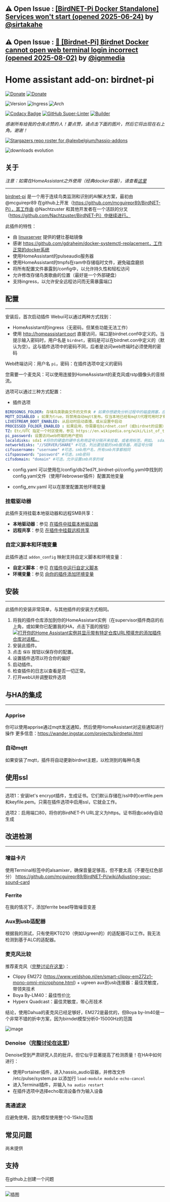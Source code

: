 ## ⚠️ Open Issue : [[BirdNET-Pi Docker Standalone] Services won't start (opened 2025-06-24)](https://github.com/alexbelgium/hassio-addons/issues/1927) by [@sirtakahe](https://github.com/sirtakahe)
## ⚠️ Open Issue : [🐛 [Birdnet-Pi] Birdnet Docker cannot open web terminal login incorrect (opened 2025-08-02)](https://github.com/alexbelgium/hassio-addons/issues/1991) by [@ignmedia](https://github.com/ignmedia)

# Home assistant add-on: birdnet-pi

[![Donate][donation-badge]](https://www.buymeacoffee.com/alexbelgium)
[![Donate][paypal-badge]](https://www.paypal.com/donate/?hosted_button_id=DZFULJZTP3UQA)

![Version](https://img.shields.io/badge/dynamic/json?label=Version&query=%24.version&url=https%3A%2F%2Fraw.githubusercontent.com%2Falexbelgium%2Fhassio-addons%2Fmaster%2Fbirdnet-pi%2Fconfig.json)
![Ingress](https://img.shields.io/badge/dynamic/json?label=Ingress&query=%24.ingress&url=https%3A%2F%2Fraw.githubusercontent.com%2Falexbelgium%2Fhassio-addons%2Fmaster%2Fbirdnet-pi%2Fconfig.json)
![Arch](https://img.shields.io/badge/dynamic/json?color=success&label=Arch&query=%24.arch&url=https%3A%2F%2Fraw.githubusercontent.com%2Falexbelgium%2Fhassio-addons%2Fmaster%2Fbirdnet-pi%2Fconfig.json)

[![Codacy Badge](https://app.codacy.com/project/badge/Grade/9c6cf10bdbba45ecb202d7f579b5be0e)](https://www.codacy.com/gh/alexbelgium/hassio-addons/dashboard?utm_source=github.com&utm_medium=referral&utm_content=alexbelgium/hassio-addons&utm_campaign=Badge_Grade)
[![GitHub Super-Linter](https://img.shields.io/github/actions/workflow/status/alexbelgium/hassio-addons/weekly-supelinter.yaml?label=Lint%20code%20base)](https://github.com/alexbelgium/hassio-addons/actions/workflows/weekly-supelinter.yaml)
[![Builder](https://img.shields.io/github/actions/workflow/status/alexbelgium/hassio-addons/onpush_builder.yaml?label=Builder)](https://github.com/alexbelgium/hassio-addons/actions/workflows/onpush_builder.yaml)

[donation-badge]: https://img.shields.io/badge/Buy%20me%20a%20coffee%20(no%20paypal)-%23d32f2f?logo=buy-me-a-coffee&style=flat&logoColor=white
[paypal-badge]: https://img.shields.io/badge/Buy%20me%20a%20coffee%20with%20Paypal-0070BA?logo=paypal&style=flat&logoColor=white

_感谢所有给我的仓库点赞的人！要点赞，请点击下面的图片，然后它将出现在右上角。谢谢！_

[![Stargazers repo roster for @alexbelgium/hassio-addons](https://raw.githubusercontent.com/alexbelgium/hassio-addons/master/.github/stars2.svg)](https://github.com/alexbelgium/hassio-addons/stargazers)

![downloads evolution](https://raw.githubusercontent.com/alexbelgium/hassio-addons/master/birdnet-pi/stats.png)

## 关于

_注意：如需在HomeAssistant之外使用（经典docker容器），请查看[这里](https://github.com/alexbelgium/hassio-addons/blob/master/birdnet-pi/README_standalone.md)_

---

[birdnet-pi](https://github.com/Nachtzuster/BirdNET-Pi) 是一个用于连续鸟类监测和识别的AI解决方案，最初由 @mcguirepr89 在github上开发（https://github.com/mcguirepr89/BirdNET-Pi），其工作由 @Nachtzuster 和其他开发者在一个活跃的分叉（https://github.com/Nachtzuster/BirdNET-Pi）中继续进行。

此插件的特性：
- 由 [linuxserver](https://github.com/linuxserver/docker-baseimage-debian) 提供的健壮基础镜像
- 感谢 https://github.com/gdraheim/docker-systemctl-replacement，工作正常的docker系统
- 使用HomeAssistant的pulseaudio服务器
- 使用HomeAssistant的tmpfs在ram中存储临时文件，避免磁盘磨损
- 将所有配置文件暴露到/config中，以允许持久性和轻松访问
- 允许修改存储鸟类歌曲的位置（最好是一个外部硬盘）
- 支持ingress，以允许安全远程访问而无需暴露端口

## 配置

---

安装后，首次启动插件
Webui可以通过两种方式找到：
- HomeAssistant的ingress（无密码，但某些功能无法工作）
- 使用 <http://homeassistant:port> 直接访问，端口是birdnet.conf中定义的。当提示输入密码时，用户名是 `birdnet`，密码是可以在birdnet.con中定义的（默认为空）。这与插件选项中的密码不同，后者是访问web终端时必须使用的密码

Web终端访问：用户名 `pi`，密码：在插件选项中定义的密码

您需要一个麦克风：可以使用连接到HomeAssistant的麦克风或rstp摄像头的音频流。

选项可以通过三种方式配置：

- 插件选项

```yaml
BIRDSONGS_FOLDER: 存储鸟类歌曲文件的文件夹 # 如果你想避免分析过程中的磁盘拥塞，应该是一个ssd
MQTT_DISABLED : 如果为true，将禁用自动mqtt发布。仅当本地已经有mqtt代理可用时才有效
LIVESTREAM_BOOT_ENABLED: 从启动时启动直播，或从设置中启动
PROCESSED_FOLDER_ENABLED : 如果启用，你需要在birdnet.conf（或birdnet的设置）中设置将保存到最后多少个wav文件在tmpfs中的临时文件夹 "/tmp/Processed"内（因此不会磨损磁盘）以防你想检索它们。这个数量可以从插件选项中调整
TZ: Etc/UTC 指定一个时区使用，参见 https://en.wikipedia.org/wiki/List_of_tz_database_time_zones#List
pi_password: 设置访问web终端的用户密码
localdisks: sda1 #将你的硬盘的硬件名称用逗号分隔开来挂载，或者用标签。例如。 sda1, sdb1, MYNAS...
networkdisks: "//SERVER/SHARE" #可选，列出要挂载的smb服务器，用逗号分隔
cifsusername: "username" #可选，smb用户名，所有smb共享都相同
cifspassword: "password" #可选，smb密码
cifsdomain: "domain" #可选，允许设置smb共享的域
```

- config.yaml
可以使用在/config/db21ed7f_birdnet-pi/config.yaml中找到的config.yaml文件（使用Filebrowser插件）配置其他变量

- config_env.yaml
可以在那里配置其他环境变量

### 挂载驱动器

此插件支持挂载本地驱动器和远程SMB共享：

- **本地驱动器**：参见 [在插件中挂载本地驱动器](https://github.com/alexbelgium/hassio-addons/wiki/Mounting-Local-Drives-in-Addons)
- **远程共享**：参见 [在插件中挂载远程共享](https://github.com/alexbelgium/hassio-addons/wiki/Mounting-remote-shares-in-Addons)

### 自定义脚本和环境变量

此插件通过 `addon_config` 映射支持自定义脚本和环境变量：

- **自定义脚本**：参见 [在插件中运行自定义脚本](https://github.com/alexbelgium/hassio-addons/wiki/Running-custom-scripts-in-Addons)
- **环境变量**：参见 [向你的插件添加环境变量](https://github.com/alexbelgium/hassio-addons/wiki/Add-Environment-variables-to-your-Addon)

## 安装

---

此插件的安装非常简单，与其他插件的安装方式相同。

1. 将我的插件仓库添加到你的HomeAssistant实例（在supervisor插件商店的右上角，或如果你已配置我的HA，点击下面的按钮）
   [![打开你的Home Assistant实例并显示带有特定仓库URL预填充的添加插件仓库对话框。](https://my.home-assistant.io/badges/supervisor_add_addon_repository.svg)](https://my.home-assistant.io/redirect/supervisor_add_addon_repository/?repository_url=https%3A%2F%2Fgithub.com%2Falexbelgium%2Fhassio-addons)
1. 安装此插件。
1. 点击 `保存` 按钮以保存你的配置。
1. 设置插件选项以符合你的偏好
1. 启动插件。
1. 检查插件的日志以查看是否一切正常。
1. 打开webUI并调整软件选项

## 与HA的集成

---
### Apprise

你可以使用apprise通过mqtt发送通知，然后使用HomeAssistant对这些通知进行操作
更多信息：https://wander.ingstar.com/projects/birdnetpi.html

### 自动mqtt

如果安装了mqtt，插件将自动更新birdnet主题，以检测到的每种鸟类

## 使用ssl

---

选项1：安装let's encrypt插件，生成证书。它们默认存储在/ssl中的certfile.pem和keyfile.pem。只需在插件选项中启用ssl，它就会工作。

选项2：启用端口80，将你的BirdNET-Pi URL定义为https。证书将由caddy自动生成

## 改进检测

---

### 增益卡片

使用Terminal标签中的alsamixer，确保音量足够高，但不要太高（不要在红色部分）
https://github.com/mcguirepr89/BirdNET-Pi/wiki/Adjusting-your-sound-card

### Ferrite

在我的情况下，添加ferrite bead导致噪音变差

### Aux到usb适配器

根据我的测试，只有使用KT0210（例如Ugreen的）的适配器可以工作。我无法检测到基于ALC的适配器。

### 麦克风比较

推荐麦克风（[完整讨论在这里](https://github.com/mcguirepr89/BirdNET-Pi/discussions/39)）：
- Clippy EM272 (https://www.veldshop.nl/en/smart-clippy-em272z1-mono-omni-microphone.html) + ugreen aux到usb连接器：最佳灵敏度，带领夹技术
- Boya By-LM40：最佳性价比
- Hyperx Quadcast：最佳灵敏度，带心形技术

结论，使用Dahua的麦克风已经足够好，EM272是最优的，但Boya by-lm40是一个非常不错的折中方案，因为birndet模型分析0-15000Hz的范围

![image](https://github.com/alexbelgium/hassio-addons/assets/44178713/df992b79-7171-4f73-b0c0-55eb4256cd5b)

### Denoise（[完整讨论在这里](https://github.com/mcguirepr89/BirdNET-Pi/discussions/597)）

Denoise受到严肃研究人员的批评。但它似乎显著提高了检测质量！在HA中如何进行：
- 使用Portainer插件，进入hassio_audio容器，并修改文件 /etc/pulse/system.pa 以添加行 `load-module module-echo-cancel`
- 进入Terminal插件，并输入 `ha audio restart`
- 在插件选项中选择echo取消设备作为输入设备

### 高通滤波

应避免使用，因为模型使用整个0-15khz范围

## 常见问题

尚未提供

## 支持

在github上创建一个问题

---

![插图](https://raw.githubusercontent.com/tphakala/birdnet-pi/main/doc/birdnet-pi-dashboard.webp)